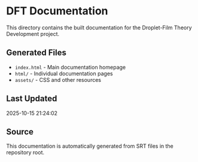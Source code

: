 # DFT Documentation

This directory contains the built documentation for the Droplet-Film Theory Development project.

## Generated Files

- `index.html` - Main documentation homepage
- `html/` - Individual documentation pages
- `assets/` - CSS and other resources

## Last Updated

2025-10-15 21:24:02

## Source

This documentation is automatically generated from SRT files in the repository root.

